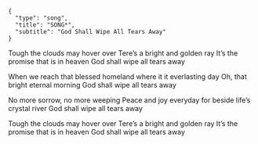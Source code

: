 ```
{
  "type": "song",
  "title": "SONG*",
  "subtitle": "God Shall Wipe All Tears Away"
}
```

Tough the clouds may hover over
Tere’s a bright and golden ray
It’s the promise that is in heaven
God shall wipe all tears away

When we reach that blessed homeland
where it it everlasting day
Oh, that bright eternal morning
God shall wipe all tears away

No more sorrow, no more weeping
Peace and joy everyday
for beside life’s crystal river
God shall wipe all tears away

Tough the clouds may hover over
Tere’s a bright and golden ray
It’s the promise that is in heaven
God shall wipe all tears away
